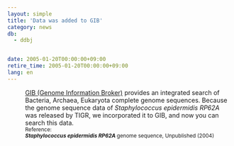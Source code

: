 ```yaml
---
layout: simple
title: 'Data was added to GIB'
category: news
db:
  - ddbj


date: 2005-01-20T00:00:00+09:00
retire_time: 2005-01-20T00:00:00+09:00
lang: en
---
```


<html>
<dd><a href="/services/past-services-e.html#gib">GIB (Genome Information Broker)</a> provides an integrated search of Bacteria, Archaea, Eukaryota complete genome sequences. Because the genome sequence data of <i>Staphylococcus epidermidis RP62A</i> was released by TIGR, we incorporated it to GIB, and now you can search this data.
<dd><small>Reference: </small>
<dd><small><b><i>Staphylococcus epidermidis RP62A </i></b>genome sequence, Unpublished (2004)</small></dd>
</dd>
</dd>
</html>
